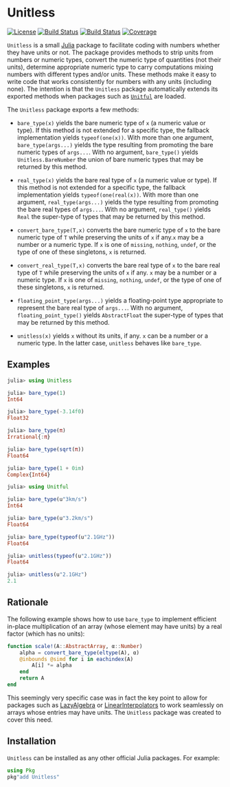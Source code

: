 # Unitless

[![License](http://img.shields.io/badge/license-MIT-brightgreen.svg?style=flat)](./LICENSE.md) [![Build Status](https://github.com/emmt/Unitless.jl/actions/workflows/CI.yml/badge.svg?branch=main)](https://github.com/emmt/Unitless.jl/actions/workflows/CI.yml?query=branch%3Amain) [![Build Status](https://ci.appveyor.com/api/projects/status/github/emmt/Unitless.jl?svg=true)](https://ci.appveyor.com/project/emmt/Unitless-jl) [![Coverage](https://codecov.io/gh/emmt/Unitless.jl/branch/main/graph/badge.svg)](https://codecov.io/gh/emmt/Unitless.jl)

`Unitless` is a small [Julia](https://julialang.org/) package to facilitate
coding with numbers whether they have units or not. The package provides
methods to strip units from numbers or numeric types, convert the numeric type
of quantities (not their units), determine appropriate numeric type to carry
computations mixing numbers with different types and/or units. These methods
make it easy to write code that works consistently for numbers with any units
(including none). The intention is that the `Unitless` package automatically
extends its exported methods when packages such as
[`Unitful`](https://github.com/PainterQubits/Unitful.jl) are loaded.

The `Unitless` package exports a few methods:

* `bare_type(x)` yields the bare numeric type of `x` (a numeric value or type).
  If this method is not extended for a specific type, the fallback
  implementation yields `typeof(one(x))`. With more than one argument,
  `bare_type(args...)` yields the type resulting from promoting the bare
  numeric types of `args...`. With no argument, `bare_type()` yields
  `Unitless.BareNumber` the union of bare numeric types that may be returned by
  this method.

* `real_type(x)` yields the bare real type of `x` (a numeric value or type). If
  this method is not extended for a specific type, the fallback implementation
  yields `typeof(one(real(x))`. With more than one argument,
  `real_type(args...)` yields the type resulting from promoting the bare real
  types of `args...`. With no argument, `real_type()` yields `Real` the
  super-type of types that may be returned by this method.

* `convert_bare_type(T,x)` converts the bare numeric type of `x` to the bare
  numeric type of `T` while preserving the units of `x` if any.`x` may be a
  number or a numeric type. If `x` is one of `missing`, `nothing`, `undef`, or
  the type of one of these singletons, `x` is returned.

* `convert_real_type(T,x)` converts the bare real type of `x` to the bare real
  type of `T` while preserving the units of `x` if any. `x` may be a number or
  a numeric type. If `x` is one of `missing`, `nothing`, `undef`, or the type
  of one of these singletons, `x` is returned.

* `floating_point_type(args...)` yields a floating-point type appropriate to
  represent the bare real type of `args...`. With no argument,
  `floating_point_type()` yields `AbstractFloat` the super-type of types that
  may be returned by this method.

* `unitless(x)` yields `x` without its units, if any. `x` can be a number or a
  numeric type. In the latter case, `unitless` behaves like `bare_type`.


## Examples

```julia
julia> using Unitless

julia> bare_type(1)
Int64

julia> bare_type(-3.14f0)
Float32

julia> bare_type(π)
Irrational{:π}

julia> bare_type(sqrt(π))
Float64

julia> bare_type(1 + 0im)
Complex{Int64}

julia> using Unitful

julia> bare_type(u"3km/s")
Int64

julia> bare_type(u"3.2km/s")
Float64

julia> bare_type(typeof(u"2.1GHz"))
Float64

julia> unitless(typeof(u"2.1GHz"))
Float64

julia> unitless(u"2.1GHz")
2.1
```


## Rationale

The following example shows how to use `bare_type` to implement efficient
in-place multiplication of an array (whose element may have units) by a real
factor (which has no units):

```julia
function scale!(A::AbstractArray, α::Number)
    alpha = convert_bare_type(eltype(A), α)
    @inbounds @simd for i in eachindex(A)
        A[i] *= alpha
    end
    return A
end
```

This seemingly very specific case was in fact the key point to allow for
packages such as [LazyAlgebra](https://github.com/emmt/LazyAlgebra.jl) or
[LinearInterpolators](https://github.com/emmt/LinearInterpolators.jl) to work
seamlessly on arrays whose entries may have units. The `Unitless` package was
created to cover this need.


## Installation

`Unitless` can be installed as any other official Julia packages. For example:

```julia
using Pkg
pkg"add Unitless"
```
